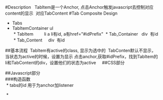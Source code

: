 #Description  
  TabItem是一个Anchor, 点击Anchor触发javascript去控制对应content的显示 
  对应TabContent
#Tab Composite Design  
  * Tabs  
  * TabItemContainer ul   
  * TabItem          li a  li有id, a有href="#idPrefix" 
  * Tab_Container    div  有id
  * Tab_Content      div  有id

##基本流程
  TabItem有active的class, 显示为选中的
  TabConten默认不显示， 当状态为active的时候，设置为显示 
  点击anchor,获取#idPrefix，找到TabItem的li和TabContent的div，设置他们的状态为active  
  
##CSS部分  


##Javascript部分  
###构造函数  
  * tabs的id 用于为anchor加listener
  
  * 



